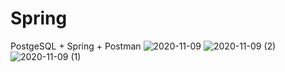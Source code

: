 # Spring
PostgeSQL + Spring + Postman
![2020-11-09](https://user-images.githubusercontent.com/56975146/98606621-90481480-22b5-11eb-9196-e22bf33bb299.png)
![2020-11-09 (2)](https://user-images.githubusercontent.com/56975146/98606678-ab1a8900-22b5-11eb-8d9a-28727218ad1b.png)
![2020-11-09 (1)](https://user-images.githubusercontent.com/56975146/98606690-afdf3d00-22b5-11eb-8661-bf1639eab785.png)
